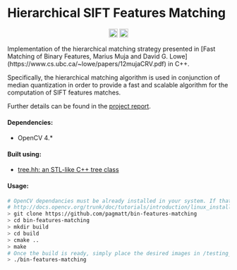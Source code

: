 # Hierarchical SIFT Features Matching
<p align="center">
    <img src="https://travis-ci.com/pagmatt/bin-features-matching.svg?branch=master"
        height="20">
    <img src="https://img.shields.io/badge/License-GPL%20v3-yellow.svg"
        height="20">
</p>
Implementation of the hierarchical matching strategy presented in [Fast Matching of Binary Features, Marius Muja and David G. Lowe](https://www.cs.ubc.ca/~lowe/papers/12mujaCRV.pdf) in C++. 

Specifically, the hierarchical matching algorithm is used in conjunction of median quantization in order to provide a fast and scalable algorithm for the computation of SIFT features matches.

Further details can be found in the [project report](report/report.pdf).

#### Dependencies:
* OpenCV 4.*

#### Built using:
* [tree.hh: an STL-like C++ tree class](https://github.com/kpeeters/tree.hh)

#### Usage:

```bash
# OpenCV dependancies must be already installed in your system. If that is not the case, please follow
# http://docs.opencv.org/trunk/doc/tutorials/introduction/linux_install/linux_install.html for detailed instructions on how to install them
> git clone https://github.com/pagmatt/bin-features-matching
> cd bin-features-matching
> mkdir build
> cd build
> cmake ..
> make
# Once the build is ready, simply place the desired images in /testing_dataset and run via:
> ./bin-features-matching
```
